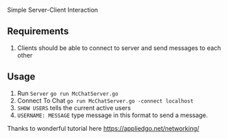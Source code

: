 Simple Server-Client Interaction

Requirements
------------
1. Clients should be able to connect to server and send messages to each other

Usage
-----
1. Run `Server` `go run McChatServer.go`
2. Connect To Chat `go run McChatServer.go -connect localhost`
3. `SHOW USERS` tells the current active users
4. `USERNAME: MESSAGE` type message in this format to send a message.


Thanks to wonderful tutorial here https://appliedgo.net/networking/

